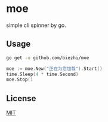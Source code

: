 # moe

simple cli spinner by go.

## Usage

```bash
go get -u github.com/biezhi/moe
```

```go
moe := moe.New("正在为您加载").Start()
time.Sleep(4 * time.Second)
moe.Stop()
```

## License

[MIT](LICENSE)